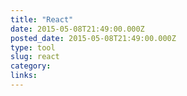 ```yaml
---
title: "React"
date: 2015-05-08T21:49:00.000Z
posted_date: 2015-05-08T21:49:00.000Z
type: tool
slug: react
category:
links:
---
```






